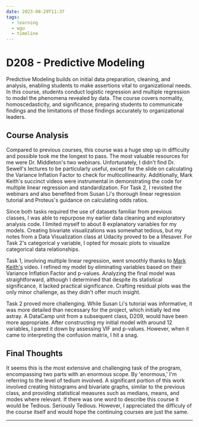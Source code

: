 ```yaml
---
date: 2023-08-29T11:37
tags:
  - learning
  - wgu
  - timeline
---
```


# D208 - Predictive Modeling

Predictive Modeling builds on initial data preparation, cleaning, and analysis, enabling students to make assertions vital to organizational needs. In this course, students conduct logistic regression and multiple regression to model the phenomena revealed by data. 
The course covers normality, homoscedasticity, and significance, preparing students to communicate findings and the limitations of those findings accurately to organizational leaders.

## Course Analysis
Compared to previous courses, this course was a huge step up in difficulty and possible took me the longest to pass. The most valuable resources for me were Dr. Middleton's two webinars. Unfortunately, I didn't find Dr. Sewell's lectures to be particularly useful, except for the slide on calculating the Variance Inflation Factor to check for multicollinearity. Additionally, Mark Keith's succinct videos were instrumental in demonstrating the code for multiple linear regression and standardization. For Task 2, I revisited the webinars and also benefited from Susan Li's thorough linear regression tutorial and Proteus's guidance on calculating odds ratios.

Since both tasks required the use of datasets familiar from previous classes, I was able to repurpose my earlier data cleaning and exploratory analysis code. I limited myself to about 8 explanatory variables for my models. Creating bivariate visualizations was somewhat tedious, but my notes from a Data Visualization class at Udacity proved to be a lifesaver. For Task 2's categorical y variable, I opted for mosaic plots to visualize categorical data relationships.

Task 1, involving multiple linear regression, went smoothly thanks to [Mark Keith's](https://www.youtube.com/watch?v=IO7XzZ-__Co&ab_channel=MarkKeith) video. I refined my model by eliminating variables based on their Variance Inflation Factor and p-values. Analyzing the final model was straightforward, although I determined that despite its statistical significance, it lacked practical significance. Crafting residual plots was the only minor challenge, as they didn't offer much insight.

Task 2 proved more challenging. While Susan Li's tutorial was informative, it was more detailed than necessary for the project, which initially led me astray. A DataCamp unit from a subsequent class, D209, would have been more appropriate. After constructing my initial model with around 12 variables, I pared it down by assessing VIF and p-values. However, when it came to interpreting the confusion matrix, I hit a snag.


## Final Thoughts
It seems this is the most extensive and challenging task of the program, encompassing two parts with an enormous scope. By 'enormous,' I'm referring to the level of tedium involved. A significant portion of this work involved creating histograms and bivariate graphs, similar to the previous class, and providing statistical measures such as medians, means, and modes where relevant. If there was one word to describe this course it would be Tedious. Seriously Tedious. However, I appreciated the difficuly of the course itself and would hope the continuing courses are just the same.


<hr />
